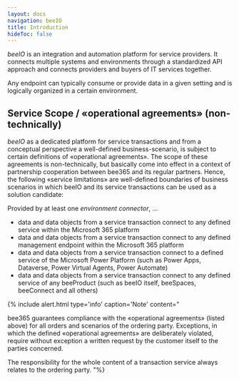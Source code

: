 ```yaml
---
layout: docs
navigation: beeIO
title: Introduction
hideToc: false
---
```


*beeIO* is an integration and automation platform for service providers. It connects multiple systems and environments through a standardized API approach and connects providers and buyers of IT services together.

Any endpoint can typically consume or provide data in a given setting and is logically organized in a certain environment.


## Service Scope / «operational agreements» (non-technically)
*beeIO* as a dedicated platform for service transactions and from a conceptual perspective a well-defined business-scenario, is subject to certain definitions of «operational agreements». The scope of these agreements is non-technically, but basically come into effect in a context of  partnership cooperation between bee365 and its regular partners. Hence, the following «service limitations» are well-defined boundaries of business scenarios in which beeIO and its service transactions can be used as a solution candidate:

Provided by at least one *environment connector*, …
* data and data objects from a service transaction connect to any defined service within the Microsoft 365 platform
* data and data objects from a service transaction connect to any defined management endpoint within the Microsoft 365 platform
* data and data objects from a service transaction connect to a defined service of the Microsoft Power Platform (such as Power Apps, Dataverse, Power Virtual Agents, Power Automate)
* data and data objects from a service transaction connect to any defined service of any beeProduct (such as beeIO itself, beeSpaces, beeConnect and all others)

{% include alert.html type='info' caption='Note' content="

bee365 guarantees compliance with the «operational agreements» (listed above) for all orders and scenarios of the ordering party.
Exceptions, in which the defined «operational agreements» are deliberately violated, require without exception a written request by the customer itself to the parties concerned. 

The responsibility for the whole content of a transaction service always relates to the ordering party.
"%}